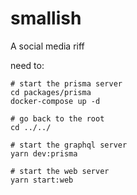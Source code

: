 # smallish

A social media riff

need to:

```
# start the prisma server
cd packages/prisma
docker-compose up -d

# go back to the root
cd ../../

# start the graphql server
yarn dev:prisma

# start the web server
yarn start:web
```
